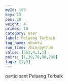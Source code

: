 ```yaml
---
myId: 103
key: 13
pos: 18
weight: 4
primes: 10
category: user
label: Peluang Terbaik
tag_name: ubuntu
run_time: /bin/python
value: [563,4,1,1]
pairs: [1,30,70,90,200]
tags: [2,3]
---
```

participant Peluang Terbaik
